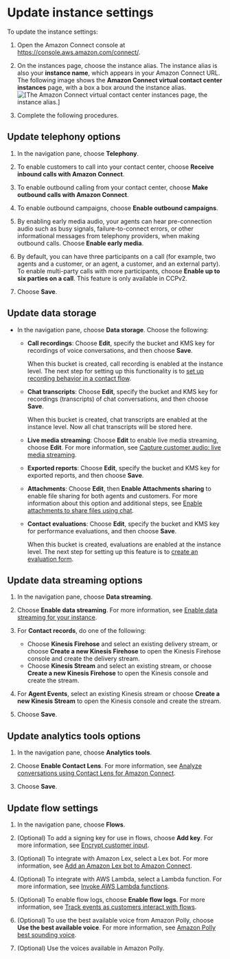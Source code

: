 # Update instance settings<a name="update-instance-settings"></a>

To update the instance settings: 

1. Open the Amazon Connect console at [https://console\.aws\.amazon\.com/connect/](https://console.aws.amazon.com/connect/)\.

1. On the instances page, choose the instance alias\. The instance alias is also your **instance name**, which appears in your Amazon Connect URL\. The following image shows the **Amazon Connect virtual contact center instances** page, with a box a box around the instance alias\.  
![\[The Amazon Connect virtual contact center instances page, the instance alias.\]](http://docs.aws.amazon.com/connect/latest/adminguide/images/instance.png)

1. Complete the following procedures\.

## Update telephony options<a name="update-telephony-options"></a>

1. In the navigation pane, choose **Telephony**\.

1. To enable customers to call into your contact center, choose **Receive inbound calls with Amazon Connect**\.

1. To enable outbound calling from your contact center, choose **Make outbound calls with Amazon Connect**\.

1. To enable outbound campaigns, choose **Enable outbound campaigns**\.

1. By enabling early media audio, your agents can hear pre\-connection audio such as busy signals, failure\-to\-connect errors, or other informational messages from telephony providers, when making outbound calls\. Choose **Enable early media**\.

1. By default, you can have three participants on a call \(for example, two agents and a customer, or an agent, a customer, and an external party\)\. To enable multi\-party calls with more participants, choose **Enable up to six parties on a call**\. This feature is only available in CCPv2\.

1. Choose **Save**\.

## Update data storage<a name="update-data-storage-options"></a>
+ In the navigation pane, choose **Data storage**\. Choose the following:
  + **Call recordings**: Choose **Edit**, specify the bucket and KMS key for recordings of voice conversations, and then choose **Save**\. 

    When this bucket is created, call recording is enabled at the instance level\. The next step for setting up this functionality is to [set up recording behavior in a contact flow](set-up-recordings.md)\.
  + **Chat transcripts**: Choose **Edit**, specify the bucket and KMS key for recordings \(transcripts\) of chat conversations, and then choose **Save**\. 

    When this bucket is created, chat transcripts are enabled at the instance level\. Now all chat transcripts will be stored here\.
  + **Live media streaming**: Choose **Edit** to enable live media streaming, choose **Edit**\. For more information, see [Capture customer audio: live media streaming](customer-voice-streams.md)\.
  + **Exported reports**: Choose **Edit**, specify the bucket and KMS key for exported reports, and then choose **Save**\. 
  + **Attachments**: Choose **Edit**, then **Enable Attachments sharing** to enable file sharing for both agents and customers\. For more information about this option and additional steps, see [Enable attachments to share files using chat](enable-attachments.md)\. 
  + **Contact evaluations**: Choose **Edit**, specify the bucket and KMS key for performance evaluations, and then choose **Save**\. 

    When this bucket is created, evaluations are enabled at the instance level\. The next step for setting up this feature is to [create an evaluation form](create-evaluation-forms.md)\.

## Update data streaming options<a name="update-data-streaming-options"></a>

1. In the navigation pane, choose **Data streaming**\.

1. Choose **Enable data streaming**\. For more information, see [Enable data streaming for your instance](data-streaming.md)\.

1. For **Contact records**, do one of the following:
   + Choose **Kinesis Firehose** and select an existing delivery stream, or choose **Create a new Kinesis Firehose** to open the Kinesis Firehose console and create the delivery stream\.
   + Choose **Kinesis Stream** and select an existing stream, or choose **Create a new Kinesis Firehose** to open the Kinesis console and create the stream\.

1. For **Agent Events**, select an existing Kinesis stream or choose **Create a new Kinesis Stream** to open the Kinesis console and create the stream\.

1. Choose **Save**\.

## Update analytics tools options<a name="update-analytics-tools"></a>

1. In the navigation pane, choose **Analytics tools**\.

1. Choose **Enable Contact Lens**\. For more information, see [Analyze conversations using Contact Lens for Amazon Connect](analyze-conversations.md)\.

1. Choose **Save**\.

## Update flow settings<a name="update-contact-flow-settings"></a>

1. In the navigation pane, choose **Flows**\.

1. \(Optional\) To add a signing key for use in flows, choose **Add key**\. For more information, see [Encrypt customer input](encrypt-data.md)\.

1. \(Optional\) To integrate with Amazon Lex, select a Lex bot\. For more information, see [Add an Amazon Lex bot to Amazon Connect](amazon-lex.md)\.

1. \(Optional\) To integrate with AWS Lambda, select a Lambda function\. For more information, see [Invoke AWS Lambda functions](connect-lambda-functions.md)\.

1. \(Optional\) To enable flow logs, choose **Enable flow logs**\. For more information, see [Track events as customers interact with flows](about-contact-flow-logs.md)\.

1. \(Optional\) To use the best available voice from Amazon Polly, choose **Use the best available voice**\. For more information, see [Amazon Polly best sounding voice](text-to-speech.md#amazon-polly-best-sounding-voice)\.

1. \(Optional\) Use the voices available in Amazon Polly\.